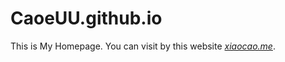 # CaoeUU.github.io
This is My Homepage. You can visit by this website *[xiaocao.me](https://xiaocao.me/)*.
